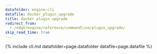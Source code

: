 ```yaml
---
datafolder: engine-cli
datafile: docker_plugin_upgrade
title: docker plugin upgrade
redirect_from:
  - /edge/engine/reference/commandline/plugin_upgrade/
skip_read_time: true
---
```

<!--
Sorry, but the contents of this page are automatically generated from
Docker's source code. If you want to suggest a change to the text that appears
here, you'll need to find the string by searching this repo:

https://github.com/docker/cli
-->
{% include cli.md datafolder=page.datafolder datafile=page.datafile %}
